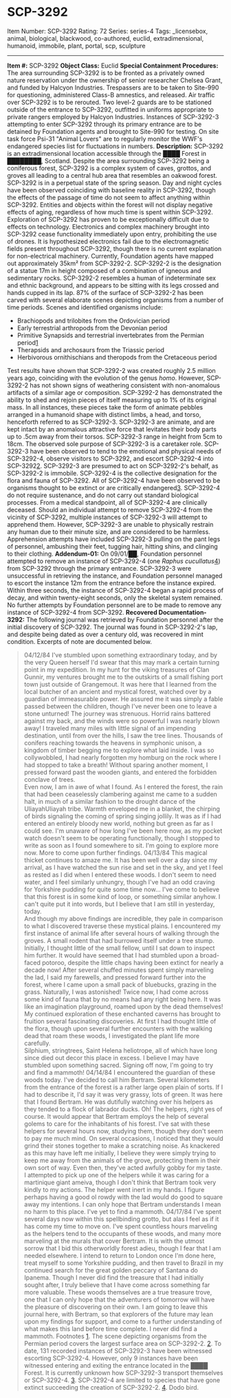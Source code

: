 # SCP-3292
Item Number: SCP-3292
Rating: 72
Series: series-4
Tags: _licensebox, animal, biological, blackwood, co-authored, euclid, extradimensional, humanoid, immobile, plant, portal, scp, sculpture

---

**Item #:** SCP-3292
**Object Class:** Euclid
**Special Containment Procedures:** The area surrounding SCP-3292 is to be fronted as a privately owned nature reservation under the ownership of senior researcher Chelsea Grant, and funded by Halcyon Industries. Trespassers are to be taken to Site-990 for questioning, administered Class-B amnestics, and released. Air traffic over SCP-3292 is to be rerouted.
Two level-2 guards are to be stationed outside of the entrance to SCP-3292, outfitted in uniforms appropriate to private rangers employed by Halcyon Industries. Instances of SCP-3292-3 attempting to enter SCP-3292 through its primary entrance are to be detained by Foundation agents and brought to Site-990 for testing.
On site task force Psi-31 "Animal Lovers" are to regularly monitor the WWF's endangered species list for fluctuations in numbers.
**Description:** SCP-3292 is an extradimensional location accessible through the ████ Forest in ████████, Scotland. Despite the area surrounding SCP-3292 being a coniferous forest, SCP-3292 is a complex system of caves, grottos, and groves all leading to a central hub area that resembles an oakwood forest. SCP-3292 is in a perpetual state of the spring season.
Day and night cycles have been observed coinciding with baseline reality in SCP-3292, though the effects of the passage of time do not seem to affect anything within SCP-3292. Entities and objects within the forest will not display negative effects of aging, regardless of how much time is spent within SCP-3292.
Exploration of SCP-3292 has proven to be exceptionally difficult due to effects on technology. Electronics and complex machinery brought into SCP-3292 cease functionality immediately upon entry, prohibiting the use of drones. It is hypothesized electronics fail due to the electromagnetic fields present throughout SCP-3292, though there is no current explanation for non-electrical machinery. Currently, Foundation agents have mapped out approximately 35km² from SCP-3292-2.
SCP-3292-2 is the designation of a statue 17m in height composed of a combination of igneous and sedimentary rocks. SCP-3292-2 resembles a human of indeterminate sex and ethnic background, and appears to be sitting with its legs crossed and hands cupped in its lap. 87% of the surface of SCP-3292-2 has been carved with several elaborate scenes depicting organisms from a number of time periods. Scenes and identified organisms include:
  * Brachiopods and trilobites from the Ordovician period
  * Early terrestrial arthropods from the Devonian period
  * Primitive Synapsids and terrestrial invertebrates from the Permian period[1](javascript:;)
  * Therapsids and archosaurs from the Triassic period
  * Herbivorous ornithischians and theropods from the Cretaceous period

Test results have shown that SCP-3292-2 was created roughly 2.5 million years ago, coinciding with the evolution of the genus _homo_. However, SCP-3292-2 has not shown signs of weathering consistent with non-anomalous artifacts of a similar age or composition.
SCP-3292-2 has demonstrated the ability to shed and rejoin pieces of itself measuring up to 1% of its original mass. In all instances, these pieces take the form of animate pebbles arranged in a humanoid shape with distinct limbs, a head, and torso, henceforth referred to as SCP-3292-3. SCP-3292-3 are animate, and are kept intact by an anomalous attractive force that levitates their body parts up to .5cm away from their torsos. SCP-3292-3 range in height from 5cm to 18cm.
The observed sole purpose of SCP-3292-3 is a caretaker role. SCP-3292-3 have been observed to tend to the emotional and physical needs of SCP-3292-4, observe visitors to SCP-3292, and escort SCP-3292-4 into SCP-3292[2](javascript:;). SCP-3292-3 are presumed to act on SCP-3292-2's behalf, as SCP-3292-2 is immobile.
SCP-3292-4 is the collective designation for the flora and fauna of SCP-3292. All of SCP-3292-4 have been observed to be organisms thought to be extinct or are critically endangered[3](javascript:;). SCP-3292-4 do not require sustenance, and do not carry out standard biological processes. From a medical standpoint, all of SCP-3292-4 are clinically deceased.
Should an individual attempt to remove SCP-3292-4 from the vicinity of SCP-3292, multiple instances of SCP-3292-3 will attempt to apprehend them. However, SCP-3292-3 are unable to physically restrain any human due to their minute size, and are considered to be harmless. Apprehension attempts have included SCP-3292-3 pulling on the pant legs of personnel, ambushing their feet, tugging hair, hitting shins, and clinging to their clothing.
**Addendum-01:** On 09/01/██, Foundation personnel attempted to remove an instance of SCP-3292-4 (one _Raphus cucullatus_[4](javascript:;)) from SCP-3292 through the primary entrance. SCP-3292-3 were unsuccessful in retrieving the instance, and Foundation personnel managed to escort the instance 12m from the entrance before the instance expired. Within three seconds, the instance of SCP-3292-4 began a rapid process of decay, and within twenty-eight seconds, only the skeletal system remained. No further attempts by Foundation personnel are to be made to remove any instance of SCP-3292-4 from SCP-3292.
**Recovered Documentation-3292:** The following journal was retrieved by Foundation personnel after the initial discovery of SCP-3292. The journal was found in SCP-3292-2's lap, and despite being dated as over a century old, was recovered in mint condition. Excerpts of note are documented below.
> 04/12/84
> I've stumbled upon something extraordinary today, and by the very Queen herself I'd swear that this may mark a certain turning point in my expedition.
> In my hunt for the viking treasures of Clan Gunnir, my ventures brought me to the outskirts of a small fishing port town just outside of Grangemout. It was here that I learned from the local butcher of an ancient and mystical forest, watched over by a guardian of immeasurable power. He assured me it was simply a fable passed between the children, though I've never been one to leave a stone unturned!
> The journey was strenuous. Horrid rains battered against my back, and the winds were so powerful I was nearly blown away! I traveled many miles with little signal of an impending destination, until from over the hills, I saw the tree lines. Thousands of conifers reaching towards the heavens in symphonic unison, a kingdom of timber begging me to explore what laid inside.
> I was so collywobbled, I had nearly forgotten my homburg on the rock where I had stopped to take a breath! Without sparing another moment, I pressed forward past the wooden giants, and entered the forbidden conclave of trees.  
>  Even now, I am in awe of what I found.
> As I entered the forest, the rain that had been ceaselessly clambering against me came to a sudden halt, in much of a similar fashion to the drought dance of the UliayahUliayah tribe. Warmth enveloped me in a blanket, the chirping of birds signaling the coming of spring singing jollily. It was as if I had entered an entirely bloody new world, nothing but green as far as I could see.
> I'm unaware of how long I've been here now, as my pocket watch doesn't seem to be operating functionally, though I stopped to write as soon as I found somewhere to sit. I'm going to explore more now.
> More to come upon further findings.
> 04/13/84
> This magical thicket continues to amaze me. It has been well over a day since my arrival, as I have watched the sun rise and set in the sky, and yet I feel as rested as I did when I entered these woods. I don't seem to need water, and I feel similarly unhungry, though I've had an odd craving for Yorkshire pudding for quite some time now…
> I've come to believe that this forest is in some kind of loop, or something similar anyhow. I can't quite put it into words, but I believe that I am still in yesterday, today.  
>  And though my above findings are incredible, they pale in comparison to what I discovered traverse these mystical plains.
> I encountered my first instance of animal life after several hours of walking through the groves. A small rodent that had burrowed itself under a tree stump. Initially, I thought little of the small fellow, until I sat down to inspect him further. It would have seemed that I had stumbled upon a broad-faced potoroo, despite the little chaps having been extinct for nearly a decade now!
> After several chuffed minutes spent simply marveling the lad, I said my farewells, and pressed forward further into the forest, where I came upon a small pack of bluebucks, grazing in the grass. Naturally, I was astonished! Twice now, I had come across some kind of fauna that by no means had any right being here. It was like an imagination playground, roamed upon by the dead themselves!
> My continued exploration of these enchanted caverns has brought to fruition several fascinating discoveries. At first I had thought little of the flora, though upon several further encounters with the walking dead that roam these woods, I investigated the plant life more carefully.  
>  Silphium, stringtrees, Saint Helena heliotrope, all of which have long since died out decor this place in excess. I believe I may have stumbled upon something sacred.
> Signing off now, I'm going to try and find a mammoth!
> 04/14/84
> I encountered the guardian of these woods today. I've decided to call him Bertram.
> Several kilometers from the entrance of the forest is a rather large open plain of sorts. If I had to describe it, I'd say it was very grassy, lots of green. It was here that I found Bertram. He was dutifully watching over his helpers as they tended to a flock of labrador ducks.
> Oh! The helpers, right yes of course. It would appear that Bertram employs the help of several golems to care for the inhabitants of his forest. I've sat with these helpers for several hours now, studying them, though they don't seem to pay me much mind. On several occasions, I noticed that they would grind their stones together to make a scratching noise. As knackered as this may have left me initially, I believe they were simply trying to keep me away from the animals of the grove, protecting them in their own sort of way. Even then, they've acted awfully gobby for my taste.
> I attempted to pick up one of the helpers while it was caring for a martinique giant ameiva, though I don't think that Bertram took very kindly to my actions. The helper went inert in my hands. I figure perhaps having a good ol rowdy with the lad would do good to square away my intentions. I can only hope that Bertram understands I mean no harm to this place.
> I've yet to find a mammoth.
> 04/17/84
> I've spent several days now within this spellbinding grotto, but alas I feel as if it has come my time to move on. I've spent countless hours marveling as the helpers tend to the occupants of these woods, and many more marveling at the murals that cover Bertram.
> It is with the utmost sorrow that I bid this otherworldly forest adieu, though I fear that I am needed elsewhere. I intend to return to London once I'm done here, treat myself to some Yorkshire pudding, and then travel to Brazil in my continued search for the great golden peccary of Santana do Ipanema.
> Though I never did find the treasure that I had initially sought after, I truly believe that I have come across something far more valuable. These woods themselves are a true treasure trove, one that I can only hope that the adventurers of tomorrow will have the pleasure of discovering on their own.
> I am going to leave this journal here, with Bertram, so that explorers of the future may lean upon my findings for support, and come to a further understanding of what makes this land before time complete.
> I never did find a mammoth.
Footnotes
[1](javascript:;). The scene depicting organisms from the Permian period covers the largest surface area on SCP-3292-2.
[2](javascript:;). To date, 131 recorded instances of SCP-3292-3 have been witnessed escorting SCP-3292-4. However, only 9 instances have been witnessed entering and exiting the entrance located in the ████ Forest. It is currently unknown how SCP-3292-3 transport themselves or SCP-3292-4.
[3](javascript:;). SCP-3292-4 are limited to species that have gone extinct succeeding the creation of SCP-3292-2.
[4](javascript:;). Dodo bird.